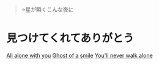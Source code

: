 
<!-- ![logo](https://nidhoggdjoking.gitee.io/storage/common/img/joker.png ':size=200x200') -->

> ⭐星が瞬くこんな夜に

# 見つけてくれてありがとう

[All alone with you](https://nidhoggdjoking.gitee.io/eternal/)
[Ghost of a smile](demo/joking)
[You'll never walk alone](README)






<!-- 背景图片 -->

<!-- ![](_media/bg.png) -->


<!-- 背景色 -->

<!-- ![color](#f0f0f0) -->


<!-- <style>
.cover-main img{
    display:none;
}
</style> -->